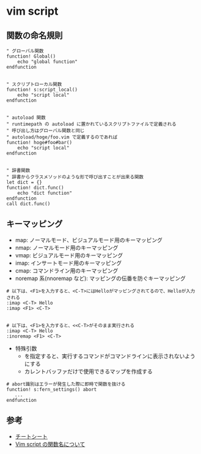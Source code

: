 # vim script

## 関数の命名規則

```
" グローバル関数
function! Global()
    echo "global function"
endfunction


" スクリプトローカル関数
function! s:script_local()
    echo "script local"
endfunction


" autoload 関数
" runtimepath の autoload に置かれているスクリプトファイルで定義される
" 呼び出し方はグローバル関数と同じ
" autoload/hoge/foo.vim で定義するのであれば
function! hoge#foo#bar()
    echo "script local"
endfunction


" 辞書関数
" 辞書からクラスメソッドのような形で呼び出すことが出来る関数
let dict = {}
function! dict.func()
    echo "dict function"
endfunction
call dict.func()
```

## キーマッピング

- map: ノーマルモード、ビジュアルモード用のキーマッピング
- nmap: ノーマルモード用のキーマッピング
- vmap: ビジュアルモード用のキーマッピング
- imap: インサートモード用のキーマッピング
- cmap: コマンドライン用のキーマッピング
- noremap 系(nnoremap など): マッピングの伝番を防ぐキーマッピング

```
# 以下は、<F1>を入力すると、<C-T>にはHelloがマッピングされてるので、Helloが入力される
:imap <C-T> Hello
:imap <F1> <C-T>


# 以下は、<F1>を入力すると、<<C-T>がそのまま実行される
:imap <C-T> Hello
:inoremap <F1> <C-T>
```

- 特殊引数
  - <silenct> を指定すると、実行するコマンドがコマンドラインに表示されないようにする
  - <buffer> カレントバッファだけで使用できるマップを作成する

```
# abort識別はエラーが発生した際に即時で関数を抜ける
function! s:fern_settings() abort
   ...
endfunction
```

## 参考

- [チートシート](https://devhints.io/vimscript)
- [Vim script の関数名について](https://osyo-manga.hatenadiary.org/entry/20130210/1360492784)
